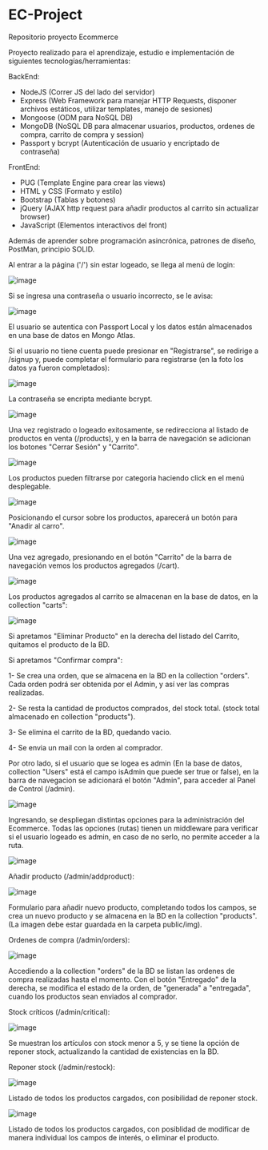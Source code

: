 # EC-Project
 Repositorio proyecto Ecommerce
 
 Proyecto realizado para el aprendizaje, estudio e implementación de siguientes tecnologías/herramientas:
 
 BackEnd:
  - NodeJS (Correr JS del lado del servidor)
  - Express (Web Framework para manejar HTTP Requests, disponer archivos estáticos, utilizar templates, manejo de sesiones)
  - Mongoose (ODM para NoSQL DB)
  - MongoDB (NoSQL DB para almacenar usuarios, productos, ordenes de compra, carrito de compra y session)
  - Passport y bcrypt (Autenticación de usuario y encriptado de contraseña)
 
 FrontEnd:
  - PUG (Template Engine para crear las views)
  - HTML y CSS (Formato y estilo)
  - Bootstrap (Tablas y botones)
  - jQuery (AJAX http request para añadir productos al carrito sin actualizar browser)
  - JavaScript (Elementos interactivos del front)

Además de aprender sobre programación asincrónica, patrones de diseño, PostMan, principio SOLID.

Al entrar a la página ('/') sin estar logeado, se llega al menú de login:

![image](https://user-images.githubusercontent.com/114360790/209010708-d3e0509a-3c79-48b7-957a-3aeff96901e6.png)

Si se ingresa una contraseña o usuario incorrecto, se le avisa:

![image](https://user-images.githubusercontent.com/114360790/209010858-f06e3548-bffd-45d6-a907-462115f402d1.png)

El usuario se autentica con Passport Local y los datos están almacenados en una base de datos en Mongo Atlas.

Si el usuario no tiene cuenta puede presionar en "Registrarse", se redirige a /signup y, puede completar el formulario para registrarse (en la foto los datos ya fueron completados):

![image](https://user-images.githubusercontent.com/114360790/209011360-6c2b31cf-94f2-4c5c-a96a-458cfe7b8b0f.png)

La contraseña se encripta mediante bcrypt.

![image](https://user-images.githubusercontent.com/114360790/209013076-f5cd0c7d-80cd-4bc1-a39c-8c92d4a9716d.png)

Una vez registrado o logeado exitosamente, se redirecciona al listado de productos en venta (/products), y en la barra de navegación se adicionan los botones "Cerrar Sesión" y "Carrito".

![image](https://user-images.githubusercontent.com/114360790/209013245-5d988329-4313-40ad-84bf-302813078764.png)

Los productos pueden filtrarse por categoria haciendo click en el menú desplegable.

![image](https://user-images.githubusercontent.com/114360790/209019501-2b249f2a-e0d0-484f-9a30-0a47d531b12c.png)

Posicionando el cursor sobre los productos, aparecerá un botón para "Anadir al carro".

![image](https://user-images.githubusercontent.com/114360790/209019762-60260000-136e-4e0b-bbe2-08d5c839c90b.png)

Una vez agregado, presionando en el botón "Carrito" de la barra de navegación vemos los productos agregados (/cart).

![image](https://user-images.githubusercontent.com/114360790/209020027-8710799d-604b-4050-9005-b2202b2c334f.png)

Los productos agregados al carrito se almacenan en la base de datos, en la collection "carts":

![image](https://user-images.githubusercontent.com/114360790/209020672-ae1414a1-c45f-4a74-a6d0-93ee729ea3fc.png)

Si apretamos "Eliminar Producto" en la derecha del listado del Carrito, quitamos el producto de la BD.

Si apretamos "Confirmar compra":

1- Se crea una orden, que se almacena en la BD en la collection "orders". Cada orden podrá ser obtenida por el Admin, y así ver las compras realizadas.

2- Se resta la cantidad de productos comprados, del stock total.  (stock total almacenado en collection "products").

3- Se elimina el carrito de la BD, quedando vacio.

4- Se envia un mail con la orden al comprador.

Por otro lado, si el usuario que se logea es admin (En la base de datos, collection "Users" está el campo isAdmin que puede ser true or false), en la barra de navegacion se adicionará el botón "Admin", para acceder al Panel de Control (/admin).

![image](https://user-images.githubusercontent.com/114360790/209178453-e122d32b-7d8f-4695-8394-a7c15bc49529.png)

Ingresando, se despliegan distintas opciones para la administración del Ecommerce. Todas las opciones (rutas) tienen un middleware para verificar si el usuario logeado es admin, en caso de no serlo, no permite acceder a la ruta.

![image](https://user-images.githubusercontent.com/114360790/209178620-1900d26a-6a12-40fd-8712-151bdc57b789.png)

Añadir producto (/admin/addproduct):

![image](https://user-images.githubusercontent.com/114360790/209182939-5aee4f2d-2754-4ed3-86cd-95277a6362ad.png)

Formulario para añadir nuevo producto, completando todos los campos, se crea un nuevo producto y se almacena en la BD en la collection "products". (La imagen debe estar guardada en la carpeta public/img).

Ordenes de compra (/admin/orders): 

![image](https://user-images.githubusercontent.com/114360790/209180247-359cc4e0-cb93-4433-bb97-e65830ac831f.png)

Accediendo a la collection "orders" de la BD se listan las ordenes de compra realizadas hasta el momento. Con el botón "Entregado" de la derecha, se modifica el estado de la orden, de "generada" a "entregada", cuando los productos sean enviados al comprador.

Stock críticos (/admin/critical):

![image](https://user-images.githubusercontent.com/114360790/209180572-a2f332b8-f75d-4b54-8579-bd9ef0769285.png)

Se muestran los artículos con stock menor a 5, y se tiene la opción de reponer stock, actualizando la cantidad de existencias en la BD.

Reponer stock (/admin/restock):

![image](https://user-images.githubusercontent.com/114360790/209180852-5a720cd2-674a-4701-92b7-76acd3846511.png)

Listado de todos los productos cargados, con posibilidad de reponer stock.

![image](https://user-images.githubusercontent.com/114360790/209181082-31071e81-8de9-4e91-ae76-18eff85d6715.png)

Listado de todos los productos cargados, con posiblidad de modificar de manera individual los campos de interés, o eliminar el producto.


